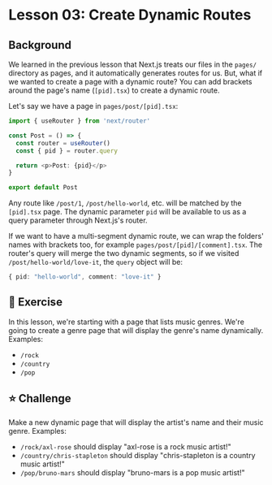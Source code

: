 # Lesson 03: Create Dynamic Routes

## Background

We learned in the previous lesson that Next.js treats our files in the `pages/` directory as pages, and it automatically generates routes for us. But, what if we wanted to create a page with a dynamic route? You can add brackets around the page's name (`[pid].tsx`) to create a dynamic route.

Let's say we have a page in `pages/post/[pid].tsx`:

```typescript
import { useRouter } from 'next/router'

const Post = () => {
  const router = useRouter()
  const { pid } = router.query

  return <p>Post: {pid}</p>
}

export default Post
```

Any route like `/post/1`, `/post/hello-world`, etc. will be matched by the `[pid].tsx` page. The dynamic parameter `pid` will be available to us as a query parameter through Next.js's router.

If we want to have a multi-segment dynamic route, we can wrap the folders' names with brackets too, for example `pages/post/[pid]/[comment].tsx`. The router's query will merge the two dynamic segments, so if we visited `/post/hello-world/love-it`, the `query` object will be:
```typescript
{ pid: "hello-world", comment: "love-it" }
```

## 🚀 Exercise

In this lesson, we're starting with a page that lists music genres. We're going to create a genre page that will display the genre's name dynamically. Examples:
- `/rock`
- `/country`
- `/pop`

## ⭐️ Challenge

Make a new dynamic page that will display the artist's name and their music genre. Examples:
- `/rock/axl-rose` should display "axl-rose is a rock music artist!"
- `/country/chris-stapleton` should display "chris-stapleton is a country music artist!"
- `/pop/bruno-mars` should display "bruno-mars is a pop music artist!"